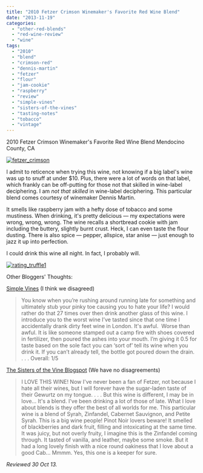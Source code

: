 ```yaml
---
title: "2010 Fetzer Crimson Winemaker's Favorite Red Wine Blend"
date: "2013-11-19"
categories: 
  - "other-red-blends"
  - "red-wine-review"
  - "wine"
tags: 
  - "2010"
  - "blend"
  - "crimson-red"
  - "dennis-martin"
  - "fetzer"
  - "flour"
  - "jam-cookie"
  - "raspberry"
  - "review"
  - "simple-vines"
  - "sisters-of-the-vines"
  - "tasting-notes"
  - "tobacco"
  - "vintage"
---
```


2010 Fetzer Crimson Winemaker's Favorite Red Wine Blend Mendocino County, CA

[![fetzer_crimson](http://s3.amazonaws.com/thegourmez-wpmedia/2013/11/fetzer_crimson.jpg)](http://www.thegourmez.com/2013/11/2010-fetzer-crimson-winemakers-favorite-red-wine-blend/fetzer_crimson/)

I admit to reticence when trying this wine, not knowing if a big label's wine was up to snuff at under $10. Plus, there were a lot of words on that label, which frankly can be off-putting for those not that skilled in wine-label deciphering. I am _not that skilled_ in wine-label deciphering. This particular blend comes courtesy of winemaker Dennis Martin.

It smells like raspberry jam with a hefty dose of tobacco and some mustiness. When drinking, it's pretty delicious — my expectations were wrong, wrong, wrong. The wine recalls a shortbread cookie with jam including the buttery, slightly burnt crust. Heck, I can even taste the flour dusting. There is also spice — pepper, allspice, star anise — just enough to jazz it up into perfection.

I could drink this wine all night. In fact, I probably will.

[![rating_truffle1](http://s3.amazonaws.com/thegourmez-wpmedia/2009/02/rating_truffle1.gif)](http://www.thegourmez.com/2009/02/silk-hope-winery-nc-traminette-2007/rating_truffle1/)

Other Bloggers' Thoughts:

[Simple Vines](http://simplevines.com/2013/09/26/fetzer-crimson/) (I think we disagreed)

> You know when you’re rushing around running late for something and ultimately stub your pinky toe causing you to hate your life? I would rather do that 27 times over then drink another glass of this wine. I introduce you to the worst wine I’ve tasted since that one time I accidentally drank dirty feet wine in London. It's awful.  Worse than awful. It is like someone stamped out a camp fire with shoes covered in fertilizer, then poured the ashes into your mouth. I’m giving it 0.5 for taste based on the sole fact you can ‘sort of’ tell its wine when you drink it. If you can’t already tell, the bottle got poured down the drain. . . . Overall: 1/5

[The Sisters of the Vine Blogspot](thesistersofthevine.blogspot.com/2013/01/wine-of-week-wednesdayfetzer-crimson.html) (We have no disagreements)

> I LOVE THIS WINE! Now I've never been a fan of Fetzer, not because I hate all their wines, but I will forever have the sugar-laden taste of their Gewurtz on my tongue. . . . But this wine is different, I may be in love... It's a blend. I've been drinking a lot of those of late. What I love about blends is they offer the best of all worlds for me. This particular wine is a blend of Syrah, Zinfandel, Cabernet Sauvignon, and Petite Syrah. This is a big wine people! Pinot Noir lovers beware! It smelled of blackberries and dark fruit, filling and intoxicating at the same time. It was juicy, but not overly fruity, I imagine this is the Zinfandel coming through. It tasted of vanilla, and leather, maybe some smoke. But it had a long lovely finish with a nice round oakiness that I love about a good Cab... Mmmm. Yes, this one is a keeper for sure.

_Reviewed 30 Oct 13._
